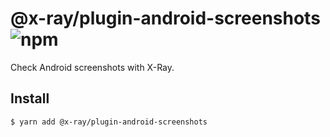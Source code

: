 # @x-ray/plugin-android-screenshots ![npm](https://flat.badgen.net/npm/v/@x-ray/plugin-android-screenshots)

Check Android screenshots with X-Ray.

## Install

```sh
$ yarn add @x-ray/plugin-android-screenshots
```
